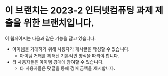 # 이 브랜치는 2023-2 인터넷컴퓨팅 과제 제출을 위한 브랜치입니다.

이 웹페이지는 다음과 같은 기능을 담고 있습니다.

- 아이템을 거래하기 위해 사용자가 게시글을 작성할 수 있습니다.
  - 아이템 거래를 위해선 기본적인 양식을 따라야 합니다.
- 타 사용자들은 아이템 경매에 참여할 수 있습니다.
  - 타 사용자들은 댓글을 통해 경매 금액을 제시합니다.
